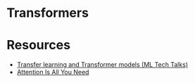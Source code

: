 # Transformers


# Resources
- [Transfer learning and Transformer models (ML Tech Talks)](https://www.youtube.com/watch?v=LE3NfEULV6k&list=RDCMUC0rqucBdTuFTjJiefW5t-IQ&start_radio=1&rv=LE3NfEULV6k&t=1607)
- [Attention Is All You Need](https://arxiv.org/pdf/1706.03762.pdf)
